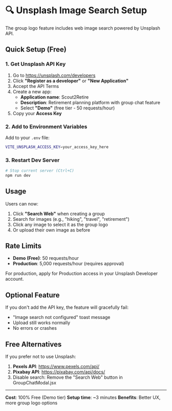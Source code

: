 # 🔍 Unsplash Image Search Setup

The group logo feature includes web image search powered by Unsplash API.

## Quick Setup (Free)

### 1. Get Unsplash API Key

1. Go to https://unsplash.com/developers
2. Click **"Register as a developer"** or **"New Application"**
3. Accept the API Terms
4. Create a new app:
   - **Application name**: Scout2Retire
   - **Description**: Retirement planning platform with group chat feature
   - Select **"Demo"** (free tier - 50 requests/hour)
5. Copy your **Access Key**

### 2. Add to Environment Variables

Add to your `.env` file:

```bash
VITE_UNSPLASH_ACCESS_KEY=your_access_key_here
```

### 3. Restart Dev Server

```bash
# Stop current server (Ctrl+C)
npm run dev
```

## Usage

Users can now:
1. Click **"Search Web"** when creating a group
2. Search for images (e.g., "hiking", "travel", "retirement")
3. Click any image to select it as the group logo
4. Or upload their own image as before

## Rate Limits

- **Demo (Free)**: 50 requests/hour
- **Production**: 5,000 requests/hour (requires approval)

For production, apply for Production access in your Unsplash Developer account.

## Optional Feature

If you don't add the API key, the feature will gracefully fail:
- "Image search not configured" toast message
- Upload still works normally
- No errors or crashes

## Free Alternatives

If you prefer not to use Unsplash:
1. **Pexels API**: https://www.pexels.com/api/
2. **Pixabay API**: https://pixabay.com/api/docs/
3. Disable search: Remove the "Search Web" button in GroupChatModal.jsx

---

**Cost**: 100% Free (Demo tier)
**Setup time**: ~3 minutes
**Benefits**: Better UX, more group logo options
